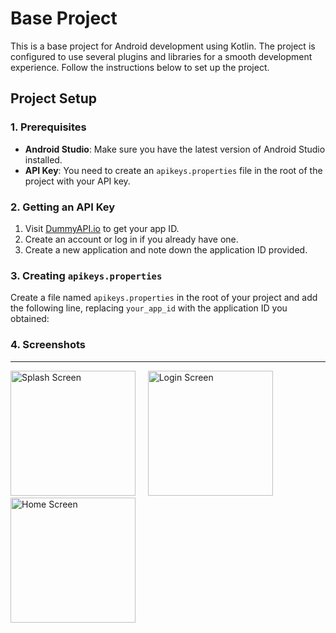 # Base Project

This is a base project for Android development using Kotlin. The project is configured to use several plugins and libraries for a smooth development experience. Follow the instructions below to set up the project.

## Project Setup

### 1. Prerequisites

- **Android Studio**: Make sure you have the latest version of Android Studio installed.
- **API Key**: You need to create an `apikeys.properties` file in the root of the project with your API key.

### 2. Getting an API Key

1. Visit [DummyAPI.io](https://dummyapi.io/) to get your app ID.
2. Create an account or log in if you already have one.
3. Create a new application and note down the application ID provided.

### 3. Creating `apikeys.properties`

Create a file named `apikeys.properties` in the root of your project and add the following line, replacing `your_app_id` with the application ID you obtained:

### 4. Screenshots
---
<img src="https://github.com/user-attachments/assets/c45d29f8-73aa-4d44-a3ed-479046175603" alt="Splash Screen" width="200"/>&nbsp;&nbsp;&nbsp;&nbsp;
<img src="https://github.com/user-attachments/assets/79f56ef2-9b0e-4163-b645-cc65c0d144f3" alt="Login Screen" width="200"/>&nbsp;&nbsp;&nbsp;&nbsp;
<img src="https://github.com/user-attachments/assets/47bc4c4b-93c1-4c51-9f00-a69ba931c521" alt="Home Screen" width="200"/>